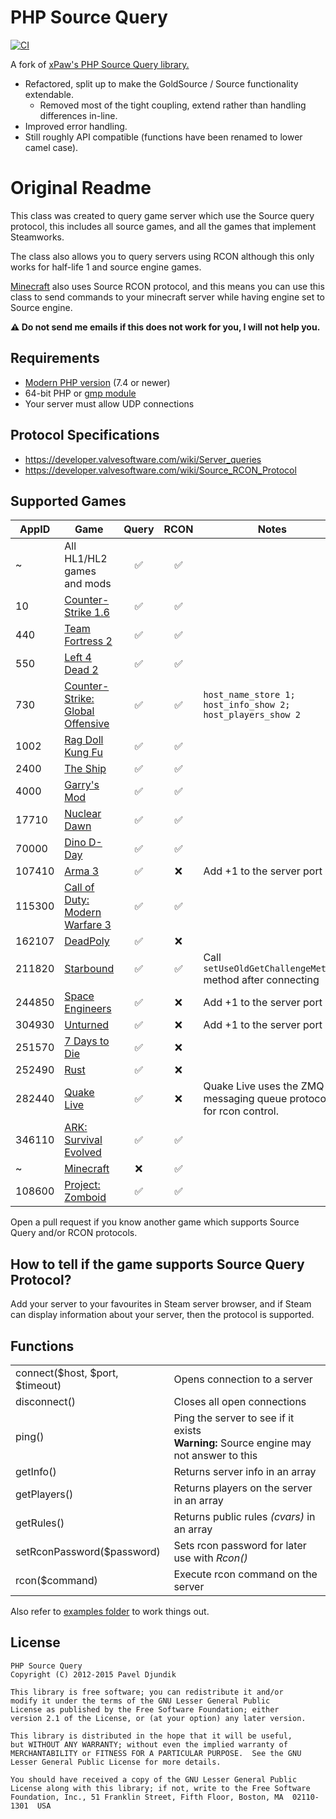 # PHP Source Query
[![CI](https://github.com/birkett/PHP-Source-Query/actions/workflows/ci.yml/badge.svg)](https://github.com/birkett/PHP-Source-Query/actions/workflows/ci.yml)

A fork of [xPaw's PHP Source Query library.](https://github.com/xPaw/PHP-Source-Query)

* Refactored, split up to make the GoldSource / Source functionality extendable.
  * Removed most of the tight coupling, extend rather than handling differences in-line.
* Improved error handling.
* Still roughly API compatible (functions have been renamed to lower camel case).

# Original Readme
This class was created to query game server which use the Source query protocol, this includes all source games, and all the games that implement Steamworks.

The class also allows you to query servers using RCON although this only works for half-life 1 and source engine games.

[Minecraft](http://www.minecraft.net) also uses Source RCON protocol, and this means you can use this class to send commands to your minecraft server while having engine set to Source engine.

**:warning: Do not send me emails if this does not work for you, I will not help you.**

## Requirements
* [Modern PHP version](https://php.net/supported-versions.php) (7.4 or newer)
* 64-bit PHP or [gmp module](https://secure.php.net/manual/en/book.gmp.php)
* Your server must allow UDP connections

## Protocol Specifications
* https://developer.valvesoftware.com/wiki/Server_queries
* https://developer.valvesoftware.com/wiki/Source_RCON_Protocol

## Supported Games
AppID | Game | Query | RCON | Notes
----- | ---- | :---: | :--: | ----
~ | All HL1/HL2 games and mods | :white_check_mark: | :white_check_mark: | 
10 | [Counter-Strike 1.6](http://store.steampowered.com/app/10/) | :white_check_mark: | :white_check_mark: | 
440 | [Team Fortress 2](http://store.steampowered.com/app/440/) | :white_check_mark: | :white_check_mark: | 
550 | [Left 4 Dead 2](http://store.steampowered.com/app/550/) | :white_check_mark: | :white_check_mark: | 
730 | [Counter-Strike: Global Offensive](http://store.steampowered.com/app/730/) | :white_check_mark: | :white_check_mark: | `host_name_store 1; host_info_show 2; host_players_show 2`
1002 | [Rag Doll Kung Fu](http://store.steampowered.com/app/1002/) | :white_check_mark: | :white_check_mark: | 
2400 | [The Ship](http://store.steampowered.com/app/2400/) | :white_check_mark: | :white_check_mark: | 
4000 | [Garry's Mod](http://store.steampowered.com/app/4000/) | :white_check_mark: | :white_check_mark: | 
17710 | [Nuclear Dawn](http://store.steampowered.com/app/17710/) | :white_check_mark: | :white_check_mark: | 
70000 | [Dino D-Day](http://store.steampowered.com/app/70000/) | :white_check_mark: | :white_check_mark: | 
107410 | [Arma 3](http://store.steampowered.com/app/107410/) | :white_check_mark: | :x: | Add +1 to the server port
115300 | [Call of Duty: Modern Warfare 3](http://store.steampowered.com/app/115300/) | :white_check_mark: | :white_check_mark: | 
162107 | [DeadPoly](https://store.steampowered.com/app/1621070/) | :white_check_mark: | :x: |
211820 | [Starbound](http://store.steampowered.com/app/211820/) | :white_check_mark: | :white_check_mark: | Call `setUseOldGetChallengeMethod` method after connecting
244850 | [Space Engineers](http://store.steampowered.com/app/244850/) | :white_check_mark: | :x: | Add +1 to the server port
304930 | [Unturned](https://store.steampowered.com/app/304930/) | :white_check_mark: | :x: | Add +1 to the server port
251570 | [7 Days to Die](http://store.steampowered.com/app/251570) | :white_check_mark: | :x: |
252490 | [Rust](http://store.steampowered.com/app/252490/) | :white_check_mark: | :x: |
282440 | [Quake Live](http://store.steampowered.com/app/282440) | :white_check_mark: | :x: | Quake Live uses the ZMQ messaging queue protocol for rcon control.
346110 | [ARK: Survival Evolved](http://store.steampowered.com/app/346110/) | :white_check_mark: | :white_check_mark: | 
~ | [Minecraft](http://www.minecraft.net/) | :x: | :white_check_mark: | 
108600 | [Project: Zomboid](https://store.steampowered.com/app/108600/) | :white_check_mark: | :white_check_mark: 

Open a pull request if you know another game which supports Source Query and/or RCON protocols.

## How to tell if the game supports Source Query Protocol?

Add your server to your favourites in Steam server browser, and if Steam can display information about your server, then the protocol is supported.

## Functions
<table>
	<tr>
		<td>connect($host, $port, $timeout)</td>
		<td>Opens connection to a server</td>
	</tr>
	<tr>
		<td>disconnect()</td>
		<td>Closes all open connections</td>
	</tr>
	<tr>
		<td>ping()</td>
		<td>Ping the server to see if it exists<br><b>Warning:</b> Source engine may not answer to this</td>
	</tr>
	<tr>
		<td>getInfo()</td>
		<td>Returns server info in an array</td>
	</tr>
	<tr>
		<td>getPlayers()</td>
		<td>Returns players on the server in an array</td>
	</tr>
	<tr>
		<td>getRules()</td>
		<td>Returns public rules <i>(cvars)</i> in an array</td>
	</tr>
	<tr>
		<td>setRconPassword($password)</td>
		<td>Sets rcon password for later use with <i>Rcon()</i></td>
	</tr>
	<tr>
		<td>rcon($command)</td>
		<td>Execute rcon command on the server</td>
	</tr>
</table>

Also refer to [examples folder](Examples) to work things out.

## License
    PHP Source Query
    Copyright (C) 2012-2015 Pavel Djundik

    This library is free software; you can redistribute it and/or
    modify it under the terms of the GNU Lesser General Public
    License as published by the Free Software Foundation; either
    version 2.1 of the License, or (at your option) any later version.

    This library is distributed in the hope that it will be useful,
    but WITHOUT ANY WARRANTY; without even the implied warranty of
    MERCHANTABILITY or FITNESS FOR A PARTICULAR PURPOSE.  See the GNU
    Lesser General Public License for more details.

    You should have received a copy of the GNU Lesser General Public
    License along with this library; if not, write to the Free Software
    Foundation, Inc., 51 Franklin Street, Fifth Floor, Boston, MA  02110-1301  USA
